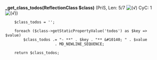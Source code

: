 **_get_class_todos(ReflectionClass $class)** (PriS, Len: 5/7 ![(&radic;)](https://raw.github.com/TheB3Rt0z/schrimp/master/.inc/img/icon_16x16_green_ok.png "") CyC: 1 ![(&radic;)](https://raw.github.com/TheB3Rt0z/schrimp/master/.inc/img/icon_16x16_green_ok.png ""))  
  
        $class_todos = '';

        foreach ($class->getStaticPropertyValue('todos') as $key => $value)
            $class_todos .= "- **" . $key . "** &#10140; " . $value
                          . MD_NEWLINE_SEQUENCE;

        return $class_todos;
